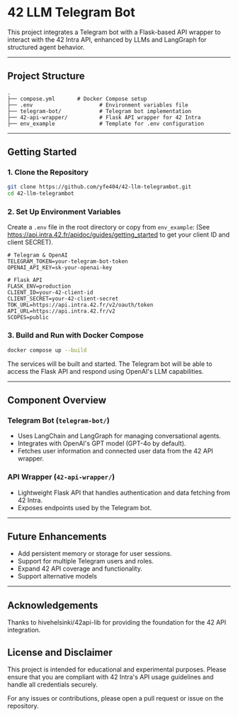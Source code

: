# 42 LLM Telegram Bot

This project integrates a Telegram bot with a Flask-based API wrapper to interact with the 42 Intra API, enhanced by LLMs and LangGraph for structured agent behavior.

---

## Project Structure

```text
.
├── compose.yml       # Docker Compose setup
├── .env                     # Environment variables file
├── telegram-bot/            # Telegram bot implementation
├── 42-api-wrapper/          # Flask API wrapper for 42 Intra
├── env_example              # Template for .env configuration
```

---

## Getting Started

### 1. Clone the Repository

```bash
git clone https://github.com/yfe404/42-llm-telegrambot.git
cd 42-llm-telegrambot
```

### 2. Set Up Environment Variables

Create a `.env` file in the root directory or copy from `env_example`:
(See https://api.intra.42.fr/apidoc/guides/getting_started to get your client ID and client SECRET).

```env
# Telegram & OpenAI 
TELEGRAM_TOKEN=your-telegram-bot-token
OPENAI_API_KEY=sk-your-openai-key

# Flask API
FLASK_ENV=production
CLIENT_ID=your-42-client-id
CLIENT_SECRET=your-42-client-secret
TOK_URL=https://api.intra.42.fr/v2/oauth/token
API_URL=https://api.intra.42.fr/v2
SCOPES=public
```

### 3. Build and Run with Docker Compose

```bash
docker compose up --build
```

The services will be built and started. The Telegram bot will be able to access the Flask API and respond using OpenAI's LLM capabilities.

---

## Component Overview

### Telegram Bot (`telegram-bot/`)

* Uses LangChain and LangGraph for managing conversational agents.
* Integrates with OpenAI's GPT model (GPT-4o by default).
* Fetches user information and connected user data from the 42 API wrapper.

### API Wrapper (`42-api-wrapper/`)

* Lightweight Flask API that handles authentication and data fetching from 42 Intra.
* Exposes endpoints used by the Telegram bot.

---

## Future Enhancements

* Add persistent memory or storage for user sessions.
* Support for multiple Telegram users and roles.
* Expand 42 API coverage and functionality.
* Support alternative models

---

## Acknowledgements

Thanks to hivehelsinki/42api-lib for providing the foundation for the 42 API integration.

## License and Disclaimer

This project is intended for educational and experimental purposes. Please ensure that you are compliant with 42 Intra's API usage guidelines and handle all credentials securely.

For any issues or contributions, please open a pull request or issue on the repository.

